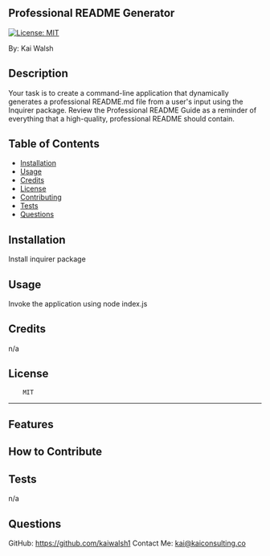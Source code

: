 
## Professional README Generator
[![License: MIT](https://img.shields.io/badge/License-MIT-yellow.svg)](https://opensource.org/licenses/MIT)

By: Kai Walsh

## Description
Your task is to create a command-line application that dynamically generates a professional README.md file from a user's input using the Inquirer package. Review the Professional README Guide as a reminder of everything that a high-quality, professional README should contain.

## Table of Contents
- [Installation](#Installation)
- [Usage](#Usage)
- [Credits](#Credits)
- [License](#License)
- [Contributing](#Contributing)
- [Tests](#Tests)
- [Questions](#Questions)

## Installation
Install inquirer package

## Usage
Invoke the application using node index.js

## Credits
n/a

## License
        MIT

---

## Features


## How to Contribute


## Tests
n/a

## Questions
GitHub: https://github.com/kaiwalsh1
Contact Me: kai@kaiconsulting.co
    